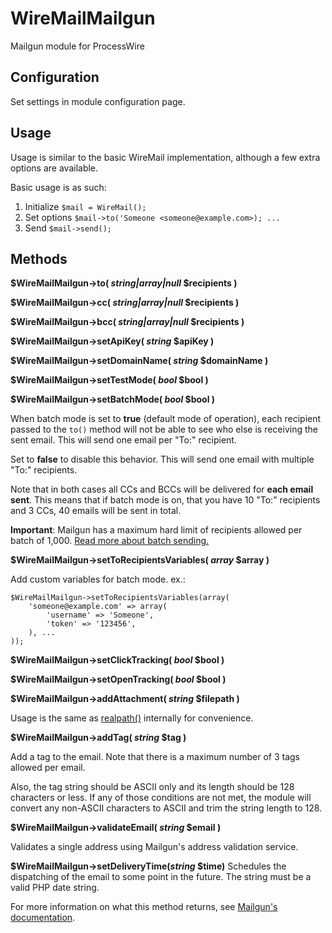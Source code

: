 # WireMailMailgun

Mailgun module for ProcessWire

## Configuration

Set settings in module configuration page.

## Usage

Usage is similar to the basic WireMail implementation, although a few extra options are available.

Basic usage is as such:

1. Initialize `$mail = WireMail();`
2. Set options `$mail->to('Someone <someone@example.com>); ...`
3. Send `$mail->send();`

## Methods

**$WireMailMailgun->to( *string|array|null* $recipients )**

**$WireMailMailgun->cc( *string|array|null* $recipients )**

**$WireMailMailgun->bcc( *string|array|null* $recipients )**

**$WireMailMailgun->setApiKey( *string* $apiKey )**

**$WireMailMailgun->setDomainName( *string* $domainName )**

**$WireMailMailgun->setTestMode( *bool* $bool )**

**$WireMailMailgun->setBatchMode( *bool* $bool )**

When batch mode is set to **true** (default mode of operation), each recipient passed to the `to()` method will not be able to see who else is receiving the sent email. This will send one email per "To:" recipient.

Set to **false** to disable this behavior. This will send one email with multiple "To:" recipients.

Note that in both cases all CCs and BCCs will be delivered for **each email sent**. This means that if batch mode is on, that you have 10 "To:" recipients and 3 CCs, 40 emails will be sent in total.

**Important**: Mailgun has a maximum hard limit of recipients allowed per batch of 1,000. [Read more about batch sending.](https://documentation.mailgun.com/user_manual.html#batch-sending)

**$WireMailMailgun->setToRecipientsVariables( *array* $array )**

Add custom variables for batch mode. ex.:
```
$WireMailMailgun->setToRecipientsVariables(array(
	'someone@example.com' => array(
		'username' => 'Someone',
		'token' => '123456',
	), ...
));
```

**$WireMailMailgun->setClickTracking( *bool* $bool )**

**$WireMailMailgun->setOpenTracking( *bool* $bool )**

**$WireMailMailgun->addAttachment( *string* $filepath )**

Usage is the same as [realpath()](http://php.net/manual/fr/function.realpath.php) internally for convenience.

**$WireMailMailgun->addTag( *string* $tag )**

Add a tag to the email. Note that there is a maximum number of 3 tags allowed per email. 

Also, the tag string should be ASCII only and its length should be 128 characters or less. If any of those conditions are not met, the module will convert any non-ASCII characters to ASCII and trim the string length to 128.

**$WireMailMailgun->validateEmail( *string* $email )**

Validates a single address using Mailgun's address validation service.

**$WireMailMailgun->setDeliveryTime(*string* $time)**
Schedules the dispatching of the email to some point in the future. The string must be a valid PHP date string.

For more information on what this method returns, see [Mailgun's documentation](https://documentation.mailgun.com/api-email-validation.html#email-validation).